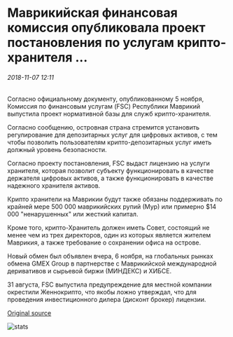 # Маврикийская финансовая комиссия опубликовала проект постановления по услугам крипто-хранителя ...

###### 2018-11-07 12:11

Согласно официальному документу, опубликованному 5 ноября, Комиссия по финансовым услугам (FSC) Республики Маврикий выпустила проект нормативной базы для служб крипто-хранителя.

Согласно сообщению, островная страна стремится установить регулирование для депозитарных услуг для цифровых активов, с тем чтобы позволить пользователям крипто-депозитарных услуг иметь должный уровень безопасности.

Согласно проекту постановления, FSC выдаст лицензию на услуги хранителя, которая позволит субъекту функционировать в качестве держателя цифровых активов, а также функционировать в качестве надежного хранителя активов.

Крипто хранители на Маврикии будут также обязаны поддерживать по крайней мере 500 000 маврикийских рупий (Мур) или примерно $14 000 "ненарушенных" или жесткий капитал.

Кроме того, крипто-Хранитель должен иметь Совет, состоящий не менее чем из трех директоров, один из которых является жителем Маврикия, а также требование о сохранении офиса на острове.

Новый обмен был объявлен вчера, 6 ноября, на глобальных рынках обмена GMEX Group в партнерстве с Маврикийской международной деривативов и сырьевой биржи (МИНДЕКС) и ХИБСЕ.

31 августа, FSC выпустила предупреждение для местной компании окрестили Женнокрипто, что якобы ложно утверждал, что для проведения инвестиционного дилера (дисконт брокер) лицензии.

[Original source](https://cointelegraph.com/news/mauritius-financial-commission-releases-draft-regulation-for-crypto-custodian-services)

![stats](https://c.statcounter.com/11760860/0/a89fa40b/1/ "stats")